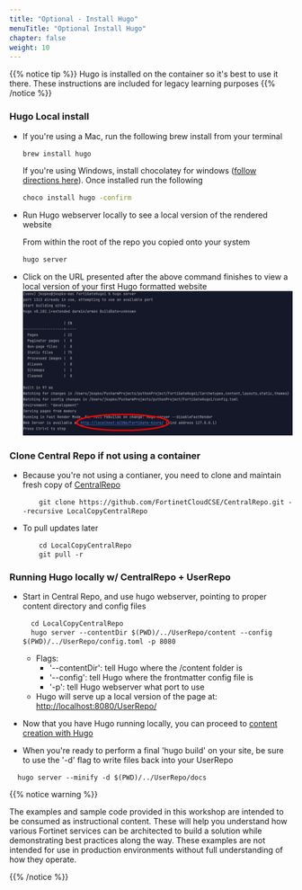 ```yaml
---
title: "Optional - Install Hugo"
menuTitle: "Optional Install Hugo"
chapter: false
weight: 10
---
```


{{% notice tip %}} Hugo is installed on the container so it's best to use it there.  These instructions are included for legacy learning purposes {{% /notice %}}

### Hugo Local install 

- If you're using a Mac, run the following brew install from your terminal

    ```sh
    brew install hugo 
    ```
    
    If you're using Windows, install chocolatey for windows ([follow directions here](https://chocolatey.org/install)).  Once installed run the following
    
    ```sh
    choco install hugo -confirm
    ```

- Run Hugo webserver locally to see a local version of the rendered website

    From within the root of the repo you copied onto your system
    
    ```sh
    hugo server
    ```

- Click on the URL presented after the above command finishes to view a local version of your first Hugo formatted website
    ![hugoServer](hugoServer.jpg)

### Clone Central Repo if not using a container
- Because you're not using a contianer, you need to clone and maintain fresh copy of [CentralRepo](https://github.com/FortinetCloudCSE/CentralRepo)
    ```shell
        git clone https://github.com/FortinetCloudCSE/CentralRepo.git --recursive LocalCopyCentralRepo          
    ```
- To pull updates later
    ```shell
        cd LocalCopyCentralRepo
        git pull -r    
    ```

### Running Hugo locally w/ CentralRepo + UserRepo
- Start in Central Repo, and use hugo webserver, pointing to proper content directory and config files
    ```shell
      cd LocalCopyCentralRepo 
      hugo server --contentDir $(PWD)/../UserRepo/content --config $(PWD)/../UserRepo/config.toml -p 8080
    ```
  - Flags:
    - '--contentDir': tell Hugo where the /content folder is
    - '--config': tell Hugo where the frontmatter config file is
    - '-p': tell Hugo webserver what port to use
  - Hugo will serve up a local version of the page at: [http://localhost:8080/UserRepo/](http://localhost:8080/UserRepo/)

- Now that you have Hugo running locally, you can proceed to [content creation with Hugo](../02hugo.html)

- When you're ready to perform a final 'hugo build' on your site, be sure to use the '-d' flag to write files back into your UserRepo
```shell
  hugo server --minify -d $(PWD)/../UserRepo/docs
```

{{% notice warning %}}
<p style='text-align: left;'>
The examples and sample code provided in this workshop are intended to be consumed as instructional content. These will help you understand how various Fortinet services can be architected to build a solution while demonstrating best practices along the way. These examples are not intended for use in production environments without full understanding of how they operate.
</p>
{{% /notice %}}